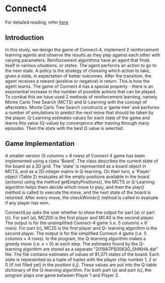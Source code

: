 # Connect4

For detailed reading, refer [here](https://github.com/shikha-16/Connect4/blob/main/Report.pdf)

## Introduction
In this study, we design the game of Connect-4, implement 2 reinforcement learning agents and observe the results as they play against each other with varying parameters. Reinforcement algorithms have an agent that finds itself in various situations, or states. The agent performs an action to go to the next state. A policy is the strategy of choosing which action to take, given a state, in expectation of better outcomes. After the transition, the agent receives a reward (positive or negative) in return. This is how the agent learns.
The game of Connect 4 has a special property - there is an exponential increase in the number of possible actions that can be played. To combat this we have used 2 methods of reinforcement learning, namely Monte Carlo Tree Search (MCTS) and Q-Learning with the concept of afterstates. Monte Carlo Tree Search constructs a 'game tree' and performs a number of simulations to predict the next move that should be taken by the player. Q-Learning estimates values for each state of the game and learns this value (Q-value) by convergence after training through many episodes. Then the state with the best Q value is selected.

## Game Implementation
A smaller version (5 columns × 6 rows) of Connect 4 game has been implemented using a class 'Board'. The class describes the current state of the board as a 2D grid. The 'state' is represented as a board object in MCTS, and as a 2D integer matrix in Q-learning. On their turn, a 'Player' object (Table 2) evaluates all the empty positions available in the board (actions) using the method getEmptyPositions(), the MCTS or Q-Learning algorithm helps them decide which move to play, and then the play() method is called to execute the move, and the next state of the board is returned. After every move, the checkWinner() method is called to evaluate if any player has won. 

Connect4.py asks the user whether to show the output for part (a) or part (c). For part (a), MC200 is the first player and MC40 is the second player. The output is  for the unsimplified Connect-4 game (i.e. 5 columns × 6 rows). For part (c), MC25 is the first player and Q- learning algorithm is the second player. The output is for the simplified Connect-4 game (i.e. 5 columns × 4 rows). In the program, the Q-learning algorithm makes a greedy move (i.e. ε = 0) at each step. The estimates found by the Q-learning algorithm are stored as a separate “2019A7PS0063G_SHIKHA.dat” file. The file contains estimates of values of 81,371 states of the board. Each state is represented as a tuple of tuples with the player chip number 1, 2 or 0 (if not filled yet) in the position (i,j). These values are put into the Q-table dictionary of the Q-learning algorithm. For both part (a) and part (c), the program plays one game between Player 1 and Player 2. 
